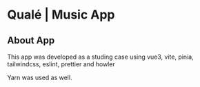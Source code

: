 # Qualé | Music App

## About App
This app was developed as a studing case using vue3, vite, pinia, tailwindcss, eslint, prettier and howler

Yarn was used as well.
